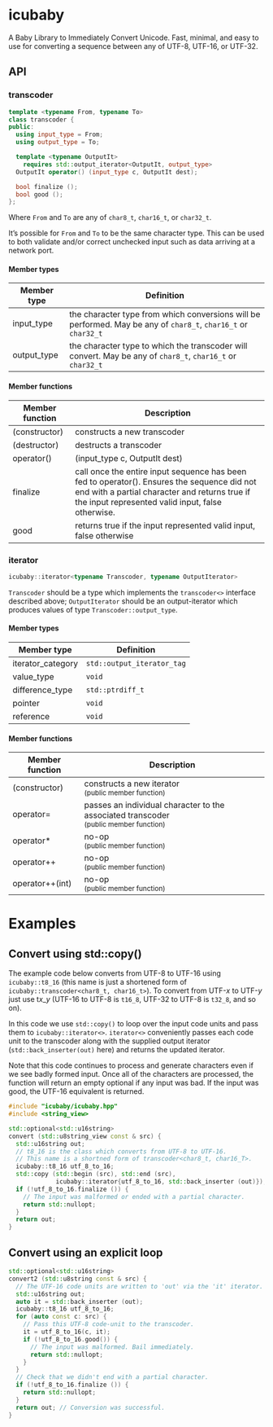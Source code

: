 # icubaby 

A Baby Library to Immediately Convert Unicode. Fast, minimal, and easy to use for converting a sequence between any of UTF-8, UTF-16, or UTF-32.

## API

### transcoder

~~~cpp
template <typename From, typename To>
class transcoder {
public:
  using input_type = From;
  using output_type = To;

  template <typename OutputIt>
    requires std::output_iterator<OutputIt, output_type>
  OutputIt operator() (input_type c, OutputIt dest);

  bool finalize ();
  bool good ();
};
~~~

Where `From` and `To` are any of `char8_t`, `char16_t`, or `char32_t`.

It’s possible for `From` and `To` to be the same character type. This can be used to both validate and/or correct unchecked input such as data arriving at a network port.

#### Member types

| Member type | Definition |
| ---- | ----------- |
| input_type | the character type from which conversions will be performed. May be any of `char8_t`, `char16_t` or `char32_t` |
| output_type | the character type to which the transcoder will convert. May be any of `char8_t`, `char16_t` or `char32_t`|

#### Member functions

| Member function | Description |
| --------------- | ----------- |
| (constructor)   | constructs a new transcoder |
| (destructor)    | destructs a transcoder |
| operator()      |  (input_type c, OutputIt dest) | 
| finalize        | call once the entire input sequence has been fed to operator(). Ensures the sequence did not end with a partial character and returns true if the input represented valid input, false otherwise. |
| good            | returns true if the input represented valid input, false otherwise |


### iterator

~~~cpp
icubaby::iterator<typename Transcoder, typename OutputIterator>
~~~

`Transcoder` should be a type which implements the `transcoder<>` interface described above; `OutputIterator` should be an output-iterator which produces values of type `Transcoder::output_type`.

#### Member types

| Member type       | Definition                 |
| ----------------- | -------------------------- |
| iterator_category | `std::output_iterator_tag` |
| value_type        | `void`                     |
| difference_type   | `std::ptrdiff_t`           |
| pointer           | `void`                     |
| reference         | `void`                     |

#### Member functions

| Member function | Description |
| ---- | ----------- |
| (constructor) | constructs a new iterator<br><small>(public member function)</small> |
| operator= | passes an individual character to the associated transcoder<br><small>(public member function)</small> |
| operator* | no-op<br><small>(public member function)</small> |
| operator++ | no-op<br><small>(public member function)</small> | 
| operator++(int) | no-op<br><small>(public member function)</small> | 

# Examples

## Convert using std::copy()

The example code below converts from UTF-8 to UTF-16 using `icubaby::t8_16` (this name is just a shortened form of `icubaby::transcoder<char8_t, char16_t>`). To convert from UTF-<i>x</i> to UTF-<i>y</i> just use t<i>x</i>\_<i>y</i> (UTF-16 to UTF-8 is `t16_8`, UTF-32 to UTF-8 is `t32_8`, and so on).

In this code we use `std::copy()` to loop over the input code units and pass them to `icubaby::iterator<>`. `iterator<>` conveniently passes each code unit to the transcoder along with the supplied output iterator (`std::back_inserter(out)` here) and returns the updated iterator.

Note that this code continues to process and generate characters even if we see badly formed input. Once all of the characters are processed, the function will return an empty optional if any input was bad. If the input was good, the UTF-16 equivalent is returned.

~~~cpp
#include "icubaby/icubaby.hpp"
#include <string_view>

std::optional<std::u16string>
convert (std::u8string_view const & src) {
  std::u16string out;
  // t8_16 is the class which converts from UTF-8 to UTF-16.
  // This name is a shortned form of transcoder<char8_t, char16_T>.
  icubaby::t8_16 utf_8_to_16;
  std::copy (std::begin (src), std::end (src),
             icubaby::iterator{utf_8_to_16, std::back_inserter (out)});
  if (!utf_8_to_16.finalize ()) {
    // The input was malformed or ended with a partial character.
    return std::nullopt;
  }
  return out;
}
~~~

## Convert using an explicit loop

~~~cpp
std::optional<std::u16string>
convert2 (std::u8string const & src) {
  // The UTF-16 code units are written to 'out' via the 'it' iterator.
  std::u16string out;
  auto it = std::back_inserter (out);
  icubaby::t8_16 utf_8_to_16;
  for (auto const c: src) {
    // Pass this UTF-8 code-unit to the transcoder.
    it = utf_8_to_16(c, it);
    if (!utf_8_to_16.good()) {
      // The input was malformed. Bail immediately.
      return std::nullopt;
    }
  }
  // Check that we didn't end with a partial character.
  if (!utf_8_to_16.finalize ()) {
    return std::nullopt;
  }
  return out; // Conversion was successful.
}
~~~

